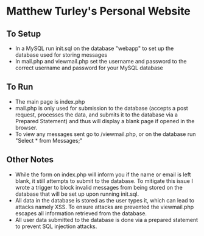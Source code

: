 # Matthew Turley's Personal Website

## To Setup
  - In a MySQL run init.sql on the database "webapp" to set up the database used for storing messages
  - In mail.php and viewmail.php set the username and password to the correct username and password for your MySQL database

## To Run
  - The main page is index.php
  - mail.php is only used for submission to the database (accepts a post request, processes the data, and submits it to the database via a Prepared Statement) and thus will display a blank page if opened in the browser.
  - To view any messages sent go to /viewmail.php, or on the database run "Select * from Messages;"

## Other Notes
  - While the form on index.php will inform you if the name or email is left blank, it still attempts to submit to the database. To mitigate this issue I wrote a trigger to block invalid messages from being stored on the database that will be set up upon running init.sql.
  - All data in the database is stored as the user types it, which can lead to attacks namely XSS. To ensure attacks are prevented the viewmail.php escapes all information retrieved from the database.
  - All user data submitted to the database is done via a prepared statement to prevent SQL injection attacks.

